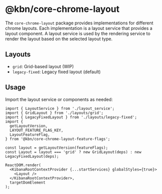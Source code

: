 # @kbn/core-chrome-layout

The `core-chrome-layout` package provides implementations for different chrome layouts. Each implementation is a layout service that provides a layout component. A layout service is used by the rendering service to render the layout based on the selected layout type.

## Layouts

- `grid`: Grid-based layout (WIP)
- `legacy-fixed`: Legacy fixed layout (default)

## Usage

Import the layout service or components as needed:

```tsx
import { LayoutService } from './layout_service';
import { GridLayout } from './layouts/grid';
import { LegacyFixedLayout } from './layouts/legacy-fixed';
import {
  getLayoutVersion,
  LAYOUT_FEATURE_FLAG_KEY,
  LayoutFeatureFlag,
} from '@kbn/core-chrome-layout-feature-flags';

const layout = getLayoutVersion(featureFlags);
const Layout = layout === 'grid' ? new GridLayout(deps) : new LegacyFixedLayout(deps);

ReactDOM.render(
  <KibanaRootContextProvider {...startServices} globalStyles={true}>
    <Layout />
  </KibanaRootContextProvider>,
  targetDomElement
);
```
